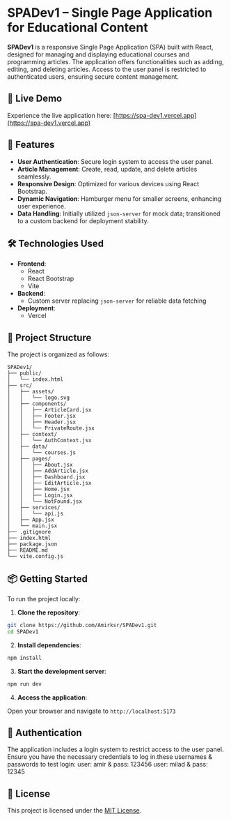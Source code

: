 
# SPADev1 – Single Page Application for Educational Content

**SPADev1** is a responsive Single Page Application (SPA) built with React, designed for managing and displaying educational courses and programming articles. The application offers functionalities such as adding, editing, and deleting articles. Access to the user panel is restricted to authenticated users, ensuring secure content management.

## 🔗 Live Demo

Experience the live application here: [https://spa-dev1.vercel.app](https://spa-dev1.vercel.app)

## 🚀 Features

- **User Authentication**: Secure login system to access the user panel.
- **Article Management**: Create, read, update, and delete articles seamlessly.
- **Responsive Design**: Optimized for various devices using React Bootstrap.
- **Dynamic Navigation**: Hamburger menu for smaller screens, enhancing user experience.
- **Data Handling**: Initially utilized `json-server` for mock data; transitioned to a custom backend for deployment stability.

## 🛠️ Technologies Used

- **Frontend**:
  - React
  - React Bootstrap
  - Vite
- **Backend**:
  - Custom server replacing `json-server` for reliable data fetching
- **Deployment**:
  - Vercel

## 📁 Project Structure

The project is organized as follows:

```
SPADev1/
├── public/
│   └── index.html
├── src/
│   ├── assets/
│   │   └── logo.svg
│   ├── components/
│   │   ├── ArticleCard.jsx
│   │   ├── Footer.jsx
│   │   ├── Header.jsx
│   │   └── PrivateRoute.jsx
│   ├── context/
│   │   └── AuthContext.jsx
│   ├── data/
│   │   └── courses.js
│   ├── pages/
│   │   ├── About.jsx
│   │   ├── AddArticle.jsx
│   │   ├── Dashboard.jsx
│   │   ├── EditArticle.jsx
│   │   ├── Home.jsx
│   │   ├── Login.jsx
│   │   └── NotFound.jsx
│   ├── services/
│   │   └── api.js
│   ├── App.jsx
│   └── main.jsx
├── .gitignore
├── index.html
├── package.json
├── README.md
└── vite.config.js
```

## 📦 Getting Started

To run the project locally:

1. **Clone the repository**:

```bash
git clone https://github.com/Amirksr/SPADev1.git
cd SPADev1
```

2. **Install dependencies**:

```bash
npm install
```

3. **Start the development server**:

```bash
npm run dev
```

4. **Access the application**:

Open your browser and navigate to `http://localhost:5173`

## 🔐 Authentication

The application includes a login system to restrict access to the user panel. Ensure you have the necessary credentials to log in.these usernames & passwords to test login:
user: amir & pass: 123456
user: milad & pass: 12345

## 📄 License

This project is licensed under the [MIT License](LICENSE).
